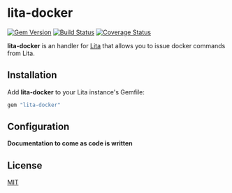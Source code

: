 # lita-docker

[![Gem Version](https://badge.fury.io/rb/lita-docker.png)](http://badge.fury.io/rb/lita-docker)
[![Build Status](https://travis-ci.org/funkymonkeymonk/lita-docker.png?branch=master)](https://travis-ci.org/funkymonkeymonk/lita-docker)
[![Coverage Status](https://coveralls.io/repos/funkymonkeymonk/lita-docker/badge.svg?branch=master&service=github)](https://coveralls.io/github/funkymonkeymonk/lita-docker?branch=master)

**lita-docker** is an handler for [Lita](https://www.lita.io/) that allows you to issue docker commands from Lita.

## Installation

Add **lita-docker** to your Lita instance's Gemfile:

``` ruby
gem "lita-docker"
```

## Configuration
**Documentation to come as code is written**

## License

[MIT](http://opensource.org/licenses/MIT)
